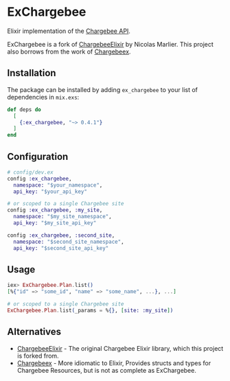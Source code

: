 # ExChargebee

Elixir implementation of the [Chargebee API](https://apidocs.chargebee.com/docs/api).

ExChargebee is a fork of [ChargebeeElixir](https://github.com/PandaScore/chargebee-elixir) by Nicolas Marlier. This project also borrows from the work of [Chargebeex](https://github.com/WTTJ/chargebeex).

## Installation

The package can be installed by adding `ex_chargebee` to your list of dependencies in `mix.exs`:

```elixir
def deps do
  [
    {:ex_chargebee, "~> 0.4.1"}
  ]
end
```

## Configuration

```elixir
# config/dev.ex
config :ex_chargebee,
  namespace: "$your_namespace",
  api_key: "$your_api_key"

# or scoped to a single Chargebee site
config :ex_chargebee, :my_site,
  namespace: "$my_site_namespace",
  api_key: "$my_site_api_key"

config :ex_chargebee, :second_site,
  namespace: "$second_site_namespace",
  api_key: "$second_site_api_key"
```

## Usage

```elixir
iex> ExChargebee.Plan.list()
[%{"id" => "some_id", "name" => "some_name", ...}, ...]

# or scoped to a single Chargebee site
ExChargebee.Plan.list(_params = %{}, [site: :my_site])
```

## Alternatives

- [ChargebeeElixir](https://github.com/PandaScore/chargebee-elixir) - The original Chargebee Elixir library, which this project is forked from.
- [Chargebeex](https://github.com/WTTJ/chargebeex) - More idiomatic to Elixir, Provides structs and types for Chargebee Resources, but is not as complete as ExChargebee.

